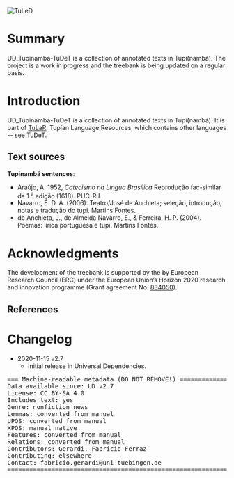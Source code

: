 ![TuLeD](not-to-release/mapNimu2.png)
# Summary

UD_Tupinamba-TuDeT is a collection of annotated texts in Tupi(nambá). The project is a work in progress and the treebank is being updated on a regular basis.




# Introduction

UD_Tupinamba-TuDeT is a collection of annotated texts in Tupi(nambá). It is part of [TuLaR](https://tular.clld.org), Tupían Language Resources, which contains other languages -- see [TuDeT](https://tular.clld.org/contributions/tudet).



## Text sources

**Tupinambá sentences**:<br/>
* Araújo, A. 1952, *Catecismo na Língua Brasílica* Reprodução fac-similar da 1.<sup>a</sup> edição (1618). PUC-RJ.
* Navarro, E. D. A. (2006). Teatro/José de Anchieta; seleção, introdução, notas e tradução do tupi. Martins Fontes.
* de Anchieta, J., de Almeida Navarro, E., & Ferreira, H. P. (2004). Poemas: lírica portuguesa e tupi. Martins Fontes.


# Acknowledgments

The development of the treebank is supported by the by European Research Council (ERC) under the European Union’s Horizon 2020 research and innovation programme (Grant agreement No. [834050](https://uni-tuebingen.de/fakultaeten/philosophische-fakultaet/fachbereiche/neuphilologie/seminar-fuer-sprachwissenschaft/arbeitsbereiche/allg-sprachwissenschaft/projekte/crosslingference/)).

## References




# Changelog

* 2020-11-15 v2.7
  * Initial release in Universal Dependencies.


<pre>
=== Machine-readable metadata (DO NOT REMOVE!) ================================
Data available since: UD v2.7
License: CC BY-SA 4.0
Includes text: yes
Genre: nonfiction news
Lemmas: converted from manual
UPOS: converted from manual
XPOS: manual native
Features: converted from manual
Relations: converted from manual
Contributors: Gerardi, Fabrício Ferraz
Contributing: elsewhere
Contact: fabricio.gerardi@uni-tuebingen.de
===============================================================================
</pre>
